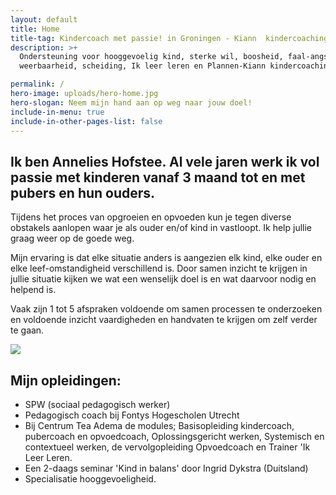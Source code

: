 ```yaml
---
layout: default
title: Home
title-tag: Kindercoach met passie! in Groningen - Kiann  kindercoaching
description: >+
  Ondersteuning voor hooggevoelig kind, sterke wil, boosheid, faal-angst, dwang,
  weerbaarheid, scheiding, Ik leer leren en Plannen-Kiann kindercoaching.

permalink: /
hero-image: uploads/hero-home.jpg
hero-slogan: Neem mijn hand aan op weg naar jouw doel!
include-in-menu: true
include-in-other-pages-list: false
---
```

## Ik ben Annelies Hofstee.  Al vele jaren werk ik vol passie met kinderen vanaf 3 maand tot en met  pubers en hun ouders.

Tijdens het proces van opgroeien en opvoeden kun je tegen diverse obstakels aanlopen waar je als ouder en/of kind in vastloopt. Ik help jullie graag weer op de goede weg.

Mijn ervaring is dat elke situatie anders is aangezien elk kind, elke ouder en elke leef-omstandigheid verschillend is. Door samen inzicht te krijgen in jullie situatie kijken we wat een wenselijk doel is en wat daarvoor nodig en helpend is.

Vaak zijn 1 tot 5 afspraken voldoende om samen processen te onderzoeken en voldoende inzicht vaardigheden en handvaten te krijgen om zelf verder te gaan.

![](/uploads/kluwen-poppetjes.png)

## Mijn opleidingen:

* SPW (sociaal pedagogisch werker)
* Pedagogisch coach bij Fontys Hogescholen Utrecht
* Bij Centrum Tea Adema de modules; Basisopleiding kindercoach, pubercoach en opvoedcoach, Oplossingsgericht werken, Systemisch en contextueel werken, de vervolgopleiding Opvoedcoach en Trainer 'Ik Leer Leren.
* Een 2-daags seminar 'Kind in balans' door Ingrid Dykstra (Duitsland)
* Specialisatie hooggevoeligheid.
